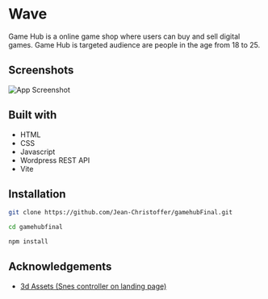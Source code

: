 
# Wave

Game Hub is a online game shop where users can buy and sell digital games.
Game Hub is targeted audience are people in the age from 18 to 25. 

## Screenshots

![App Screenshot](src/images/screenshot.jpg)


## Built with

- HTML
- CSS
- Javascript
- Wordpress REST API
- Vite
## Installation



```bash
git clone https://github.com/Jean-Christoffer/gamehubFinal.git

cd gamehubfinal

npm install
```
    
## Acknowledgements

 - [3d Assets (Snes controller on landing page)](https://sketchfab.com/3d-models/snes-pal-controller-332c4b913ca1421b8b6001dc0b7a214b)

